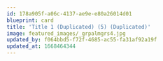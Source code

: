 ```yaml
---
id: 178a905f-a06c-4137-ae9e-e80a26014d01
blueprint: card
title: 'Title 1 (Duplicated) (5) (Duplicated)'
image: featured_images/_grpalmgrs4.jpg
updated_by: f064bbd5-f72f-4685-ac55-fa31af92a19f
updated_at: 1668464344
---
```

